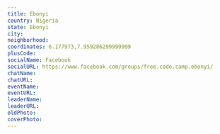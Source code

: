 ```yaml
---
title: Ebonyi
country: Nigeria
state: Ebonyi
city: 
neighborhood: 
coordinates: 6.177973,7.959286299999999
plusCode:
socialName: Facebook
socialURL: https://www.facebook.com/groups/free.code.camp.ebonyi/
chatName:
chatURL:
eventName:
eventURL:
leaderName:
leaderURL:
oldPhoto: 
coverPhoto:
---
```

